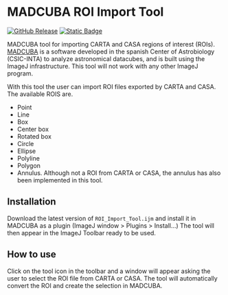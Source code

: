 # MADCUBA ROI Import Tool

[![GitHub Release](https://img.shields.io/github/v/release/dhaasler/madcuba-roi-import-tool )](https://github.com/dhaasler/madcuba-roi-import-tool/releases/tag/v1.0.1)
[![Static Badge](https://img.shields.io/badge/changelog-brightgreen)](CHANGELOG.md)

MADCUBA tool for importing CARTA and CASA regions of interest (ROIs). [MADCUBA](https://cab.inta-csic.es/madcuba/) is a software developed in the spanish Center of Astrobiology (CSIC-INTA) to analyze astronomical datacubes, and is built using the ImageJ infrastructure. This tool will not work with any other ImageJ program.

With this tool the user can import ROI files exported by CARTA and CASA. The available ROIS are.

- Point
- Line
- Box
- Center box
- Rotated box
- Circle
- Ellipse
- Polyline
- Polygon
- Annulus. Although not a ROI from CARTA or CASA, the annulus has also been implemented in this tool.

## Installation

Download the latest version of `ROI_Import_Tool.ijm` and install it in MADCUBA as a plugin (ImageJ window > Plugins > Install...)
The tool will then appear in the ImageJ Toolbar ready to be used.

## How to use

Click on the tool icon in the toolbar and a window will appear asking the user to select the ROI file from CARTA or CASA. The tool will automatically convert the ROI and create the selection in MADCUBA.
